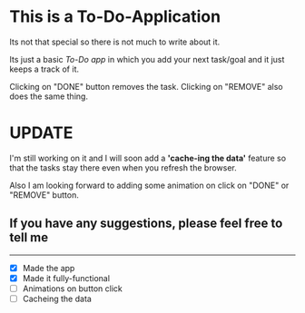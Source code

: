 # This is a To-Do-Application

Its not that special so there is not much to write about it.

Its just a basic _To-Do app_ in which you add your next task/goal and it just keeps a track of it.

Clicking on "DONE" button removes the task. Clicking on "REMOVE" also does the same thing.

# UPDATE

I'm still working on it and I will soon add a **'cache-ing the data'** feature so that the tasks stay there even when you refresh the browser.

Also I am looking forward to adding some animation on click on "DONE" or "REMOVE" button.

## If you have any suggestions, please feel free to tell me

---

- [x] Made the app<br>
- [x] Made it fully-functional<br>
- [ ] Animations on button click<br>
- [ ] Cacheing the data
